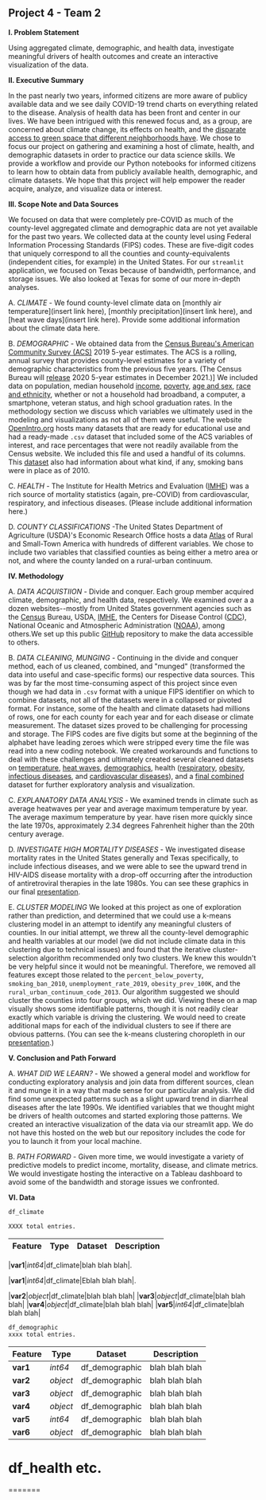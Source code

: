 ## Project 4 - Team 2
 
**I. Problem Statement**

Using aggregated climate, demographic, and health data, investigate meaningful drivers of health outcomes and create an interactive visualization of the data.

**II. Executive Summary**

In the past nearly two years, informed citizens are more aware of publicy available data and we see daily COVID-19 trend charts on everything related to the disease.  Analysis of health data has been front and center in our lives. We have been intrigued with this renewed focus and, as a group, are concerned about climate change, its effects on health, and the [disparate access to green space that different neighborhoods have](./background_sources/People_of_color_3_x_more_likely_to_live_in_deprived_neighborhoods.pdfghborhoods.pdf). We chose to focus our project on gathering and examining a host of climate, health, and demographic datasets in order to practice our data science skills. We provide a workflow and provide our Python notebooks for informed citizens to learn how to obtain data from publicly available health, demographic, and climate datasets. We hope that this project will help empower the reader acquire, analyze, and visualize data or interest.

**III. Scope Note and Data Sources**

We focused on data that were completely pre-COVID as much of the county-level aggregated climate and demographic data are not yet available for the past two years. We collected data at the county level using Federal Information Processing Standards (FIPS) codes. These are five-digit codes that uniquely correspond to all the counties and county-equivalents (independent cities, for example) in the United States. For our `streamlit` application, we focused on Texas because of bandwidth, performance, and storage issues. We also looked at Texas for some of our more in-depth analyses.

A. *CLIMATE* - We found county-level climate data on [monthly air temperature](insert link here), [monthly precipitation](insert link here), and [heat wave days](insert link here). Provide some additional information about the climate data here.


B. *DEMOGRAPHIC* - We obtained data from the [Census Bureau's American Community Survey (ACS)](https://www.census.gov/programs-surveys/acs) 2019 5-year estimates. The ACS is a rolling, annual survey that provides county-level estimates for a variety of demographic characteristics from the previous five years. (The Census Bureau will [release](https://www.census.gov/programs-surveys/acs/news/data-releases/2020/release-schedule.html) 2020 5-year estimates in December 2021.)] We included data on population, median household [income](), [poverty](./data/02_demo_data/ACS/ACS_2019_poverty_by_county/ACSST5Y2019.S1701_metadata_2021-11-02T160432.csv), [age and sex](./data/02_demo_data/ACS/ACS_2019_age_and_sex_by_county/ACSST5Y2019.S0101_metadata_2021-10-06T131343.csv), [race and ethnicity](./data/02_demo_data/ACS/ACS_2019_race_and_ethnicity_by_county/ACSDT5Y2019.B02001_metadata_2021-10-08T032031.csv), whether or not a household had broadband, a computer, a smartphone, veteran status, and high school graduation rates. In the methodology section we discuss which variables we ultimately used in the modeling and visualizations as not all of them were useful. The website [OpenIntro.org](https://www.openintro.org/data/?data=county_complete) hosts many datasets that are ready for educational use and had a ready-made `.csv` dataset that included some of the ACS variables of interest, and race percentages that were not readily available from the Census website. We included this file and used a handful of its columns. This [dataset](./data/02_demo_data/openintro_dot_org/county_complete.txt) also had information about what kind, if any, smoking bans were in place as of 2010. 

C. *HEALTH* - The Institute for Health Metrics and Evaluation ([IMHE](http://www.healthdata.org/)) was a rich source of mortality statistics (again, pre-COVID) from cardiovascular, respiratory, and infectious diseases. (Please include additional information here.)

D. *COUNTY CLASSIFICATIONS* -The United States Department of Agriculture (USDA)'s Economic Research Office hosts a data [Atlas](https://www.ers.usda.gov/data-products/atlas-of-rural-and-small-town-america/download-the-data/) of Rural and Small-Town America with hundreds of different variables. We chose to include two variables that classified counties as being either a metro area or not, and where the county landed on a rural-urban continuum. 

**IV. Methodology**

A. *DATA ACQUISTIION* - Divide and conquer. Each group member acquired climate, demographic, and health data, respectively. We examined over a a dozen websites--mostly from United States government agencies such as the [Census](https://data.census.gov/cedsci/) Bureau, USDA, [IMHE](http://www.healthdata.org/), the Centers for Disease Control ([CDC](https://www.cdc.gov/)), National Oceanic and Atmospheric Administration ([NOAA](https://www.noaa.gov/)), among others.We set up this public [GitHub](https://github.com/) repository to make the data accessible to others.

B. *DATA CLEANING, MUNGING* - Continuing in the divide and conquer method, each of us cleaned, combined, and "munged" (transformed the data into useful and case-specific forms) our respective data sources. This was by far the most time-consuming aspect of this project since even though we had data in `.csv` format with a unique FIPS identifier on which to combine datasets, not all of the datasets were in a collapsed or pivoted format. For instance, some of the health and climate datasets had millions of rows, one for each county for each year and for each disease or climate measurement. The dataset sizes proved to be challenging for processing and storage. The FIPS codes are five digits but some at the beginning of the alphabet have leading zeroes which were stripped every time the file was read into a new coding notebook. We created workarounds and functions to deal with these challenges and ultimately created several cleaned datasets on [temperature](./data/cleaned/precip_AirTemp_monthly_1979_2011.zip), [heat waves](./data/cleaned/heat_wave_days_1981_2010.csv), [demographics](./data/cleaned/final_demo.csv), health ([respiratory](./data/cleaned/Cleaned_Respiratory_Diseases.csv), [obesity](./data/cleaned/Cleaned_Obesity_Prevalence.csv), [infectious diseases](./data/cleaned/Cleaned_Infectious_Diseases.csv), and [cardiovascular diseases](./data/cleaned/Cleaned_Cardiovascular_Diseases.csv)), and a [final combined](./data/cleaned/final_combined.csv) dataset for further exploratory analysis and visualization.

C. *EXPLANATORY DATA ANALYSIS* - We examined trends in climate such as average heatwaves per year and average maximum temperature by year. The average maximum temperature by year. have risen more quickly since the late 1970s, approximately 2.34 degrees Fahrenheit higher than the 20th century average. 

D. *INVESTIGATE HIGH MORTALITY DISEASES* - We investigated disease mortality rates in the United States generally and Texas specifically, to include infectious diseases, and we were able to see the upward trend in HIV-AIDS disease mortality with a drop-off occurring after the introduction of antiretroviral therapies in the late 1980s. You can see these graphics in our final [presentation](./project4_team_2_presentation.pdf).

E. *CLUSTER MODELING* We looked at this project as one of exploration rather than prediction, and determined that we could use a k-means clustering model in an attempt to identify any meaningful clusters of counties. In our initial attempt, we threw all the county-level demographic and health variables at our model (we did not include climate data in this clustering due to technical issues) and found that the iterative cluster-selection algorithm recommended only two clusters. We knew this wouldn't be very helpful since it would not be meaningful. Therefore, we removed all features except those related to the `percent_below_poverty`, `smoking_ban_2010`, `unemployment_rate_2019`, `obesity_prev_100K`, and the `rural_urban_continuum_code_2013`. Our algorithm suggested we should cluster the counties into four groups, which we did. Viewing these on a map visually shows some identifiable patterns, though it is not readily clear exactly which variable is driving the clustering. We would need to create additional maps for each of the individual clusters to see if there are obvious patterns. (You can see the k-means clustering choropleth in our [presentation](./project4_team_2_presentation.pdf).)
    
**V. Conclusion and Path Forward**

A. *WHAT DID WE LEARN?* - We showed a general model and workflow for conducting exploratory analysis and join data from different sources, clean it and munge it in a way that made sense for our particular analysis. We did find some unexpected patterns such as a slight upward trend in diarrheal diseases after the late 1990s. We identified variables that we thought might be drivers of health outcomes and started exploring those patterns. We created an interactive visualization of the data via our streamlit app. We do not have this hosted on the web but our repository includes the code for you to launch it from your local machine.

B. *PATH FORWARD* - Given more time, we would investigate a variety of predictive models to predict income, mortality, disease, and climate metrics. We would investigate hosting the interactive on a Tableau dashboard to avoid some of the bandwidth and storage issues we confronted.

**VI. Data**

```python
df_climate

XXXX total entries.
```

|Feature|Type|Dataset|Description|
|---|---|---|---|

|**var1**|*int64*|df_climate|blah blah blah|.

|**var1**|*int64*|df_climate|Eblah blah blah|.

|**var2**|*object*|df_climate|blah blah blah|
|**var3**|*object*|df_climate|blah blah blah|
|**var4**|*object*|df_climate|blah blah blah|
|**var5**|*int64*|df_climate|blah blah blah|



```python
df_demographic
xxxx total entries.
```

|Feature|Type|Dataset|Description|
|---|---|---|---|
|**var1**|*int64*|df_demographic|blah blah blah|.
|**var2**|*object*|df_demographic|blah blah blah|
|**var3**|*object*|df_demographic|blah blah blah|
|**var4**|*object*|df_demographic|blah blah blah|
|**var5**|*int64*|df_demographic|blah blah blah|
|**var6**|*object*|df_demographic|blah blah blah|



df_health
etc.
=======
=======


